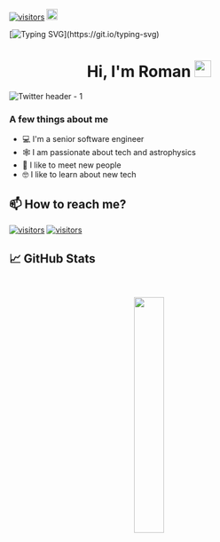 
[![visitors](https://visitor-badge.glitch.me/badge?page_id=adrien2p.visitor-badge&left_color=black&right_color=green)](https://www.linkedin.com/in/adriendeperetti/)
<a href="https://github.com/sponsors/adrien2p"><img alt="sponsor" src="https://img.shields.io/static/v1?label=Sponsor&message=%E2%9D%A4&logo=GitHub&color=%23fe8e86" height="20"/></a>

[![Typing SVG](https://readme-typing-svg.herokuapp.com?size=24&width=600&lines=Welcome+To+Adrien2p's+GitHub+Profile!)](https://git.io/typing-svg)

<h1 align="center">Hi, I'm Roman <img src="https://raw.githubusercontent.com/MartinHeinz/MartinHeinz/master/wave.gif" width="30px"></h1>

![Twitter header - 1](https://user-images.githubusercontent.com/25098370/150501589-a26753f7-5026-4c7d-9396-e63cceddaef6.png)


### A few things about me

- 💻 I'm a senior software engineer
- 🕸️ I am passionate about tech and astrophysics
- 🤝 I like to meet new people
- 🤓 I like to learn about new tech

## 📫 How to reach me?

[![visitors](https://img.shields.io/badge/Twitter-1DA1F2?style=for-the-badge&logo=twitter&logoColor=white)](https://twitter.com/PerettiAdrien) [![visitors](https://img.shields.io/badge/LinkedIn-0077B5?style=for-the-badge&logo=linkedin&logoColor=white)](https://www.linkedin.com/in/adriendeperetti/)

## 📈 GitHub Stats

<br>
<p align="center">
  <img width="33%" src="https://github-readme-streak-stats.herokuapp.com/?user=adrien2p&theme=radical" />
</p>

